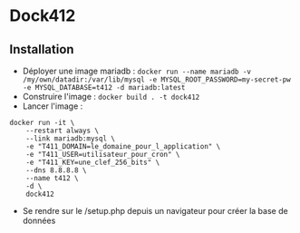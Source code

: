 # Dock412

## Installation

* Déployer une image mariadb : `docker run --name mariadb -v /my/own/datadir:/var/lib/mysql -e MYSQL_ROOT_PASSWORD=my-secret-pw -e MYSQL_DATABASE=t412 -d mariadb:latest`
* Construire l'image : `docker build . -t dock412`
* Lancer l'image :

```
docker run -it \
    --restart always \
    --link mariadb:mysql \
    -e "T411_DOMAIN=le_domaine_pour_l_application" \
    -e "T411_USER=utilisateur_pour_cron" \
    -e "T411_KEY=une_clef_256_bits" \
    --dns 8.8.8.8 \
    --name t412 \
    -d \
    dock412
```
* Se rendre sur le /setup.php depuis un navigateur pour créer la base de données
